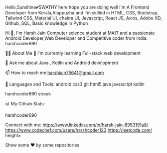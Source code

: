 Hello,Sunshine💕SWATHY here hope you are doing well i'm A Frontend Developer from Kerala,Alappuzha and i'm skilled in HTML, CSS, Bootstrap, Tailwind CSS, Material UI, chakra UI, Javascript, React JS, Axios, Adobe XD, Github, SQL, Basic knowledge in Python 


Hi 👋, I'm Harsh Jain 
Computer science student at MAIT and a passionate Android Developer,Web Developer and Competitive coder from India.
harshcoder690

🙋‍♂️ About Me
🌱 I’m currently learning Full-stack web development

💬 Ask me about Java , Kotlin and Android development

📫 How to reach me harshjain75641@gmail.com


🚀 Languages and Tools:
android css3 git html5 java javascript kotlin


harshcoder690 streak


📊 My Github Stats:


 harshcoder690


Connect with me:
https://www.linkedin.com/in/harsh-jain-8953191a8/ https://www.codechef.com/users/harshcoder123 https://leetcode.com/ height=


Show some ❤ by  some repositories .
